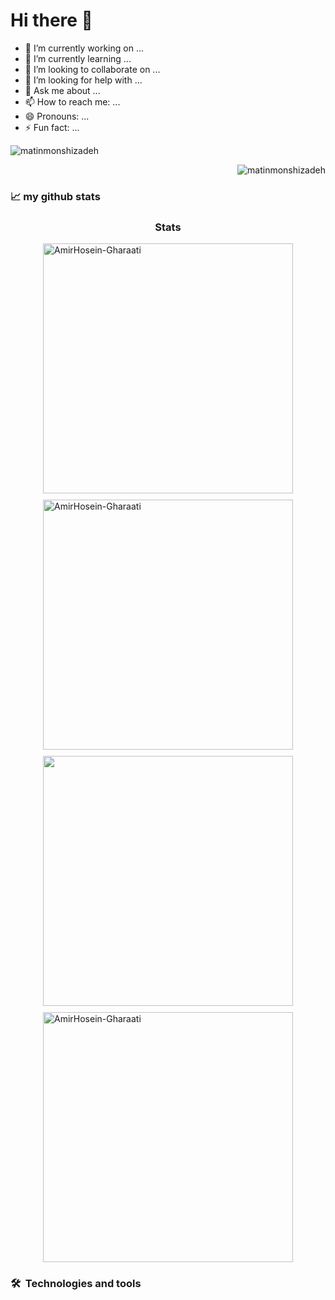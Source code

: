 # Hi there 👋

- 🔭 I’m currently working on ...
- 🌱 I’m currently learning ...
- 👯 I’m looking to collaborate on ...
- 🤔 I’m looking for help with ...
- 💬 Ask me about ...
- 📫 How to reach me: ...
- 😄 Pronouns: ...
- ⚡ Fun fact: ...



<p align="left"> <img src="https://github-readme-stats.vercel.app/api?username=matinmonshizadeh&show_icons=true&theme=gotham&include_all_commits=true&border_radius=20px" alt="matinmonshizadeh" /> <p align="right"> 
 <img src="https://github-readme-stats.vercel.app/api/top-langs/?username=matinmonshizadeh&langs_count=8&layout=compact&theme=gotham&border_radius=20px" alt="matinmonshizadeh" />
  

  

### 📈 my github stats
    
<h3 align="center">Stats</h3>
    <div
      style="
        display: flex;
        flex-wrap: wrap;
        gap: 10px;
        justify-content: center;
        align-items: center;
      "
    >
      <img
        align="center"
        src="https://github-readme-stats.vercel.app/api?username=AmirHosein-Gharaati&show_icons=true&theme=nightowl&locale=en"
        alt="AmirHosein-Gharaati"
        width="400"
      />
      <img
        align="center"
        src="https://github-readme-streak-stats.herokuapp.com/?user=AmirHosein-Gharaati&theme=nightowl"
        alt="AmirHosein-Gharaati"
        width="400"
      />
      <img
        align="center"
        src="https://github-readme-stats.vercel.app/api/top-langs/?username=AmirHosein-Gharaati&layout=compact&hide_border=true&theme=nightowl"
        width="400"
      />
      <img
        align="center"
        src="https://wakatime.com/share/@aly3n/d6968611-fd97-4c0d-8ba1-1fd7e69ba510.svg"
        alt="AmirHosein-Gharaati"
        width="400"
      />
    </div>


  
  
### 🛠  Technologies and tools
 
